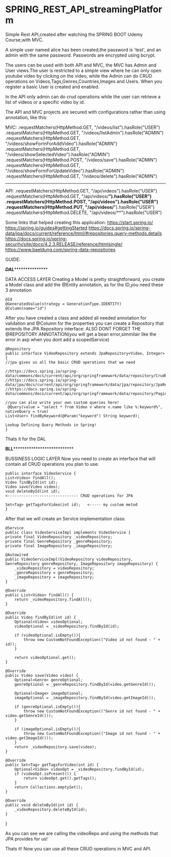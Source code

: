 # SPRING_REST_API_streamingPlatform
Simple Rest API,created after watching the SPRING BOOT Udemy Course,with MVC.

A simple user named alice has been created,the password is 'test', and an admin with the same password.
Passwords are encrypted using bcrypt.

The users can be used with both API and MVC, the MVC has Admin and User views.The user is restricted to a simple view where he can only open youtube video by clicking on the 
video, while the Admin can do CRUD operations on Videos,Tags,Genres,Countries,Images and Users.
When you register a basic User is created and enabled.

In the API only admin can do crud operations while the user can retrieve a list of videos or a specific video by id.

The API and MVC projects are secured with configurations rathar than using annotation, like this: 

MVC:
.requestMatchers(HttpMethod.GET, "/videos/list").hasRole("USER")
.requestMatchers(HttpMethod.GET, "/videos/listAdmin").hasRole("ADMIN")
.requestMatchers(HttpMethod.GET, "/videos/showFormForAddVideo").hasRole("ADMIN")
.requestMatchers(HttpMethod.GET, "/videos/showSelectedVideo").hasRole("ADMIN")
.requestMatchers(HttpMethod.POST, "/videos/save").hasRole("ADMIN")
.requestMatchers(HttpMethod.GET, "/videos/showFormForUpdateVideo").hasRole("ADMIN")
.requestMatchers(HttpMethod.GET, "/videos/delete").hasRole("ADMIN")
                                
********************************************************************************************************************************
API:
  .requestMatchers(HttpMethod.GET, "/api/videos").hasRole("USER")
  .requestMatchers(HttpMethod.GET, "/api/videos/**").hasRole("USER")
  .requestMatchers(HttpMethod.POST, "/api/videos").hasRole("USER")
  .requestMatchers(HttpMethod.PUT, "/api/videos/**").hasRole("USER")
  .requestMatchers(HttpMethod.DELETE, "/api/videos/**").hasRole("USER")


Some links that helped creating this application: 
https://start.spring.io/
https://spring.io/guides#gettingStarted
https://docs.spring.io/spring-data/jpa/docs/current/reference/html/#repositories.query-methods.details
https://docs.spring.io/spring-security/site/docs/4.2.3.RELEASE/reference/htmlsingle/
https://www.baeldung.com/spring-data-repositories

GUIDE:

*******************************************************DAL**********************************************************************

DATA ACCESS LAYER
Creating a Model is pretty straightforward, you create a Model class and add the @Entity annotation,
as for the ID,you need these 3 annotation 

    @Id
    @GeneratedValue(strategy = GenerationType.IDENTITY)
    @Column(name="id")

After you have created a class and added all needed annotation for validation and @Column for the properties you can create a Repository that extends the JPA Repository interface:
ALSO DONT FORGET THE @REPOSITORY ANNOTATION(you will get a bean error,simmilair like the error in asp when you dont add a scopedService)

    @Repository
    public interface VideoRepository extends JpaRepository<Video, Integer> {
    //jpa gives us all the basic CRUD operations that we need

    //https://docs.spring.io/spring-data/commons/docs/current/api/org/springframework/data/repository/CrudRepository.html
    //https://docs.spring.io/spring-data/jpa/docs/current/api/org/springframework/data/jpa/repository/JpaRepository.html
    //https://docs.spring.io/spring-data/commons/docs/current/api/org/springframework/data/repository/PagingAndSortingRepository.html

    //you can also write your own custom queries here!
     @Query(value = "select * from Video v where v.name like %:keyword%", nativeQuery = true)
    List<User> findByKeyword(@Param("keyword") String keyword);

    Lookup Defining Query Methods in Spring!
    }

Thats it for the DAL

**************************************************BLL*****************************************************************************

BUSSINESS LOGIC LAYER
Now you need to create an interface that will contain all CRUD operations you plan to use: 

    public interface VideoService {
    List<Video> findAll();
    Video findById(int id);
    Video save(Video video);
    void deleteById(int id);
    <------------------------------- CRUD operations for JPA
  
    Set<Tag> getTagsForVideo(int id);   <----- my custom metod
    }


After that we will create an Service implementation class: 

    @Service
    public class VideoServiceImpl implements VideoService {
    private final VideoRepository _videoRepository;
    private final GenreRepository _genreRepository;
    private final ImageRepository _imageRepository;

    @Autowired
    public VideoServiceImpl(VideoRepository videoRepository, GenreRepository genreRepository, ImageRepository imageRepository) {
        _videoRepository = videoRepository;
        _genreRepository = genreRepository;
        _imageRepository = imageRepository;
    }

    @Override
    public List<Video> findAll() {
        return _videoRepository.findAll();
    }

    @Override
    public Video findById(int id) {
        Optional<Video> videoOptional;
        videoOptional = _videoRepository.findById(id);

        if (videoOptional.isEmpty()){
            throw new CustomNotFoundException(("Video id not found - " + id));
        }

        return videoOptional.get();
    }

    @Override
    public Video save(Video video) {
        Optional<Genre> genreOptional;
        genreOptional = _genreRepository.findById(video.getGenreId());

        Optional<Image> imageOptional;
        imageOptional = _imageRepository.findById(video.getImageId());

        if (genreOptional.isEmpty()){
            throw new CustomNotFoundException(("Genre id not found - " + video.getGenreId()));
        }

        if (imageOptional.isEmpty()){
            throw new CustomNotFoundException(("Image id not found - " + video.getImageId()));
        }
        return _videoRepository.save(video);
    }

    @Override
    public Set<Tag> getTagsForVideo(int id) {
        Optional<Video> videoOpt = _videoRepository.findById(id);
        if (videoOpt.isPresent()) {
            return videoOpt.get().getTags();
        }
        return Collections.emptySet();
    }

    @Override
    public void deleteById(int id) {
        _videoRepository.deleteById(id);
    }
}

As you can see we are calling the videoRepo and using the methods that JPA provides for us!

Thats it! Now you can use all these CRUD operations in MVC and API.







